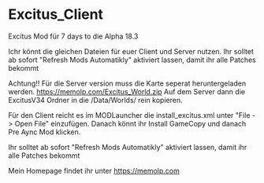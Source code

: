 # Excitus_Client
 Excitus Mod für 7 days to die Alpha 18.3
 
 Ichr könnt die gleichen Dateien für euer Client und Server nutzen.
 Ihr solltet ab sofort "Refresh Mods Automatikly" aktiviert lassen, damit ihr alle Patches bekommt
 
 Achtung!! Für die Server version muss die Karte seperat heruntergeladen werden. https://memolp.com/Excitus_World.zip 
 Auf dem Server dann die ExcitusV34 Ordner in die /Data/Worlds/  rein kopieren.
 
 Für den Client reicht es im MODLauncher die install_excitus.xml unter "File -> Open File" einzufügen. Danach könnt ihr Install GameCopy und danach Pre Aync Mod klicken.

Ihr solltet ab sofort "Refresh Mods Automatikly" aktiviert lassen, damit ihr alle Patches bekommt
 
 
 Mein Homepage findet ihr unter https://memolp.com
 
